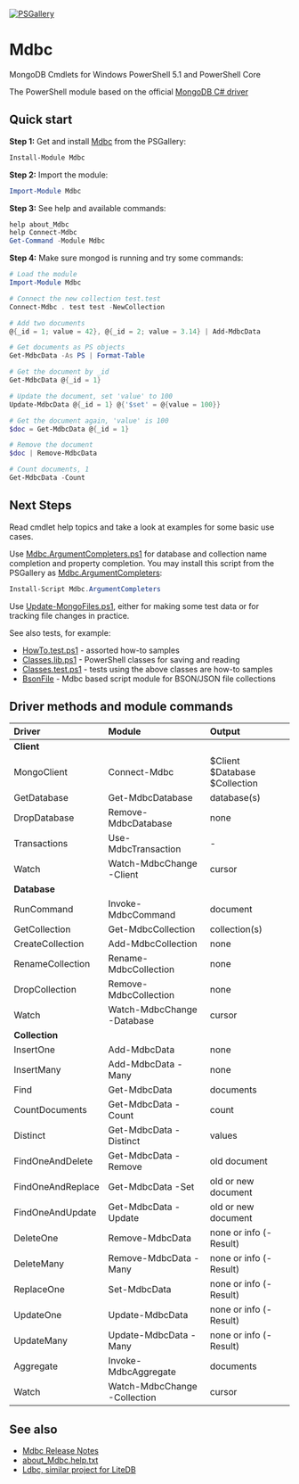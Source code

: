 
[![PSGallery](https://img.shields.io/powershellgallery/dt/Mdbc.svg)](https://www.powershellgallery.com/packages/Mdbc)

# Mdbc

MongoDB Cmdlets for Windows PowerShell 5.1 and PowerShell Core

The PowerShell module based on the official [MongoDB C# driver](https://github.com/mongodb/mongo-csharp-driver)

## Quick start

**Step 1:** Get and install [Mdbc](https://www.powershellgallery.com/packages/Mdbc) from the PSGallery:

```powershell
Install-Module Mdbc
```

**Step 2:** Import the module:

```powershell
Import-Module Mdbc
```

**Step 3:** See help and available commands:

```powershell
help about_Mdbc
help Connect-Mdbc
Get-Command -Module Mdbc
```

**Step 4:** Make sure mongod is running and try some commands:

```powershell
# Load the module
Import-Module Mdbc

# Connect the new collection test.test
Connect-Mdbc . test test -NewCollection

# Add two documents
@{_id = 1; value = 42}, @{_id = 2; value = 3.14} | Add-MdbcData

# Get documents as PS objects
Get-MdbcData -As PS | Format-Table

# Get the document by _id
Get-MdbcData @{_id = 1}

# Update the document, set 'value' to 100
Update-MdbcData @{_id = 1} @{'$set' = @{value = 100}}

# Get the document again, 'value' is 100
$doc = Get-MdbcData @{_id = 1}

# Remove the document
$doc | Remove-MdbcData

# Count documents, 1
Get-MdbcData -Count
```

## Next Steps

[Mdbc.ArgumentCompleters.ps1]: https://github.com/nightroman/Mdbc/blob/main/Scripts/Mdbc.ArgumentCompleters.ps1
[Update-MongoFiles.ps1]: https://github.com/nightroman/Mdbc/blob/main/Scripts/Update-MongoFiles.ps1
[HowTo.test.ps1]: https://github.com/nightroman/Mdbc/blob/main/Tests/HowTo.test.ps1
[Classes.lib.ps1]: https://github.com/nightroman/Mdbc/blob/main/Tests/Classes.lib.ps1
[Classes.test.ps1]: https://github.com/nightroman/Mdbc/blob/main/Tests/Classes.test.ps1
[BsonFile]: https://github.com/nightroman/BsonFile

Read cmdlet help topics and take a look at examples for some basic use cases.

Use [Mdbc.ArgumentCompleters.ps1] for database and collection name completion and property completion.
You may install this script from the PSGallery as [Mdbc.ArgumentCompleters](https://www.powershellgallery.com/packages/Mdbc.ArgumentCompleters):

```powershell
Install-Script Mdbc.ArgumentCompleters
```

Use [Update-MongoFiles.ps1], either for making some test data or for tracking file changes in practice.

See also tests, for example:

- [HowTo.test.ps1] - assorted how-to samples
- [Classes.lib.ps1] - PowerShell classes for saving and reading
- [Classes.test.ps1] - tests using the above classes are how-to samples
- [BsonFile] - Mdbc based script module for BSON/JSON file collections

## Driver methods and module commands

| Driver | Module  | Output
| :----- | :-----  | :-----
| **Client** | |
| MongoClient | Connect-Mdbc | $Client $Database $Collection
| GetDatabase | Get-MdbcDatabase | database(s)
| DropDatabase | Remove-MdbcDatabase | none
| Transactions | Use-MdbcTransaction | -
| Watch | Watch-MdbcChange -Client | cursor
| **Database** | |
| RunCommand | Invoke-MdbcCommand | document
| GetCollection | Get-MdbcCollection | collection(s)
| CreateCollection | Add-MdbcCollection | none
| RenameCollection | Rename-MdbcCollection | none
| DropCollection | Remove-MdbcCollection | none
| Watch | Watch-MdbcChange -Database | cursor
| **Collection** | |
| InsertOne | Add-MdbcData | none
| InsertMany | Add-MdbcData -Many | none
| Find | Get-MdbcData | documents
| CountDocuments | Get-MdbcData -Count | count
| Distinct | Get-MdbcData -Distinct | values
| FindOneAndDelete | Get-MdbcData -Remove | old document
| FindOneAndReplace | Get-MdbcData -Set | old or new document
| FindOneAndUpdate | Get-MdbcData -Update | old or new document
| DeleteOne | Remove-MdbcData | none or info (-Result)
| DeleteMany | Remove-MdbcData -Many | none or info (-Result)
| ReplaceOne | Set-MdbcData | none or info (-Result)
| UpdateOne | Update-MdbcData | none or info (-Result)
| UpdateMany | Update-MdbcData -Many | none or info (-Result)
| Aggregate | Invoke-MdbcAggregate | documents
| Watch | Watch-MdbcChange -Collection | cursor

## See also

- [Mdbc Release Notes](https://github.com/nightroman/Mdbc/blob/main/Release-Notes.md)
- [about_Mdbc.help.txt](https://github.com/nightroman/Mdbc/blob/main/Module/en-US/about_Mdbc.help.txt)
- [Ldbc, similar project for LiteDB](https://github.com/nightroman/Ldbc)
